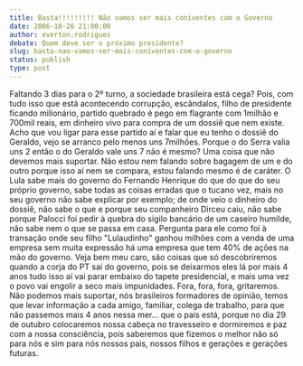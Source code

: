```yaml
---
title: Basta!!!!!!!!! Não vamos ser mais coniventes com o Governo
date: 2006-10-26 21:00:00
author: everton.rodrigues
debate: Quem deve ser o próximo presidente?
slug: basta-nao-vamos-ser-mais-coniventes-com-o-governo
status: publish 
type: post
---
```


Faltando 3 dias para o 2º turno, a sociedade brasileira está cega? 
Pois, com tudo isso que está acontecendo corrupção, escândalos, filho de presidente ficando milionário, partido quebrado é pego em flagrante com 1milhão e 700mil reais, em dinheiro vivo para compra de um dossiê que nem existe. Acho que vou ligar para esse partido aí e falar que eu tenho o dossiê do Geraldo, vejo se arranco pelo menos uns 7milhões. Porque o do Serra valia uns 2 então o do Geraldo vale uns 7 não é mesmo? 
Uma coisa que não devemos mais suportar. Não estou nem falando sobre bagagem de um e do outro porque isso aí nem se compara, estou falando mesmo é de caráter. O Lula sabe mais do governo do Fernando Henrique do que do que do seu próprio governo, sabe todas as coisas erradas que o tucano vez, mais no seu governo não sabe explicar por exemplo; de onde veio o dinheiro do dossiê, não sabe o que e porque seu companheiro Dirceu caiu, não sabe porque Palocci foi pedir à quebra do sigilo bancário de um caseiro humilde, não sabe nem o que se passa em casa. Pergunta para ele como foi à transação onde seu filho "Lulaudinho" ganhou milhões com a venda de uma empresa sem muita expressão há uma empresa que tem 40% de ações na mão do governo. Veja bem meu caro, são coisas que só descobriremos quando a corja do PT saí do governo, pois se deixarmos eles lá por mais 4 anos tudo isso aí vai parar embaixo do tapete presidencial, e mais uma vez o povo vai engolir a seco mais impunidades. Fora, fora, fora, gritaremos. Não podemos mais suportar, nós brasileiros formadores de opinião, temos que levar informação a cada amigo, familiar, colega de trabalho, para que não passemos mais 4 anos nessa mer... que o país está, porque no dia 29 de outubro colocaremos nossa cabeça no travesseiro e dormiremos e paz com a nossa consciência, pois saberemos que fizemos o melhor não só para nós e sim para nós nossos pais, nossos filhos e gerações e gerações futuras.
